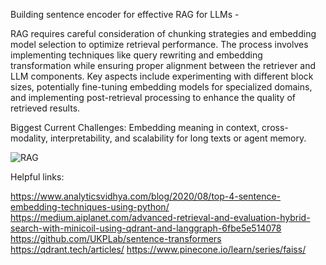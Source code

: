 Building sentence encoder for effective RAG for LLMs - 

RAG requires careful consideration of chunking strategies and embedding model selection to optimize retrieval performance.
The process involves implementing techniques like query rewriting and embedding transformation while ensuring proper alignment between the retriever and LLM components.
Key aspects include experimenting with different block sizes, potentially fine-tuning embedding models for specialized domains, and implementing post-retrieval processing to enhance the quality of retrieved results.

Biggest Current Challenges:
    Embedding meaning in context, cross-modality, interpretability, and scalability for long texts or agent memory.

![RAG](https://github.com/user-attachments/assets/002d051e-1f7d-470c-babf-cbb36d5fa3e9)

Helpful links:

https://www.analyticsvidhya.com/blog/2020/08/top-4-sentence-embedding-techniques-using-python/
https://medium.aiplanet.com/advanced-retrieval-and-evaluation-hybrid-search-with-minicoil-using-qdrant-and-langgraph-6fbe5e514078
https://github.com/UKPLab/sentence-transformers
https://qdrant.tech/articles/
https://www.pinecone.io/learn/series/faiss/
